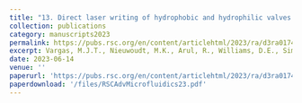 ```yaml
---
title: "13. Direct laser writing of hydrophobic and hydrophilic valves in the same material applied to centrifugal microfluidics"
collection: publications
category: manuscripts2023
permalink: https://pubs.rsc.org/en/content/articlehtml/2023/ra/d3ra01749d
excerpt: Vargas, M.J.T., Nieuwoudt, M.K., Arul, R., Williams, D.E., Simpson, M.C. (2023) RSC Advances, 13 (32), 22302-22314.
date: 2023-06-14
venue: ''
paperurl: 'https://pubs.rsc.org/en/content/articlehtml/2023/ra/d3ra01749d'
paperdownload: '/files/RSCAdvMicrofluidics23.pdf'
---
```

